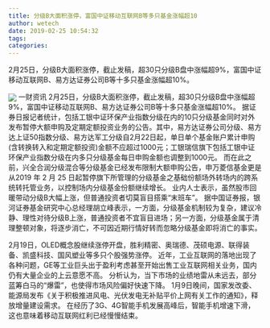 ```yaml
---
title: 分级B大面积涨停，富国中证移动互联网B等多只基金涨幅超10
author: wetech
date: 2019-02-25 10:54:32
tags: 
categories: 
---
```

2月25日，分级B大面积涨停，截止发稿，超30只分级B盘中涨幅超9%，富国中证移动互联网B、易方达证券公司B等十多只基金涨幅超10%。
<!-- more -->
<img align="center" border="0" src="https://imgcdn.yicai.com/uppics/images/2019/02/cfef3c8e89068f0070fa38cbbf48623b.jpg" />
一财资讯
2月25日，分级B大面积涨停，截止发稿，超30只分级B盘中涨幅超9%，富国中证移动互联网B、易方达证券公司B等十多只基金涨幅超10%。
据证券日报记者统计，包括工银中证环保产业指数分级在内的10只分级基金同时对外发布暂停大额申购及定期定额投资业务的公告。其中，易方达证券公司分级、易方达上证50指数分级、易方达军工分级自2月22日起，单日单个基金账户累计申购(含转换转入和定期定额投资)金额不应超过1000元；工银瑞信旗下包括工银中证环保产业指数分级在内多只分级基金每日申购金额也调整到1000元。
而在此之前，兴全合润分级混合等分级基金已经发布限制大额申购公告，申万菱信基金更是从2019 年 2 月 25 日起暂停旗下所管理的分级基金之基础份额场外转场内的跨系统转托管业务，以控制场内分级基金份额继续增长。
业内人士表示，虽然股市回暖带动分级B大幅上涨，但普通投资者切莫盲目搭乘“末班车”。
据中国证券报，银河证券基金研究中心总经理胡立峰表示，一方面，分级基金机制较为复杂，建议冷静、理性对待分级B上涨，普通投资者不宜盲目进场；另一方面，分级基金属于清理整顿对象，将逐步消亡，不可因近期行情好转而忽略分级基金即将消亡的事实。
 
 
2月19日，OLED概念股继续涨停开盘，胜利精密、奥瑞德、茂硕电源、联得装备、凯盛科技、国风塑业等多只个股强势涨停。
近年，工业互联网的落地出现了各种问题，GE等工业巨头出于盈利考虑甚至开始出售工业互联网相关业务，国内仍有大量企业的上云意愿不高。
分析认为，当下市场的业绩地雷从未远去，部分蓝筹白马的“爆雷”，也使得市场风险偏好快速下降。
1月9日晚间，国家发改委、能源局发布《关于积极推进风电、光伏发电无补贴平价上网有关工作的通知》，释放增量建设需求。
在经历了3G、4G智能手机发展高峰后，智能手机增速下滑，这也意味着移动互联网红利已经慢慢结束。
